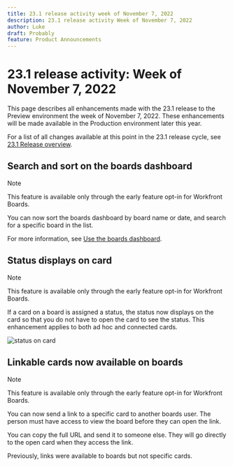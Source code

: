 ```yaml
---
title: 23.1 release activity week of November 7, 2022
description: 23.1 release activity Week of November 7, 2022
author: Luke
draft: Probably
feature: Product Announcements
---
```

# 23.1 release activity: Week of November 7, 2022

This page describes all enhancements made with the 23.1 release to the Preview environment the week of November 7, 2022. These enhancements will be made available in the Production environment later this year.

For a list of all changes available at this point in the 23.1 release cycle, see [23.1 Release overview](/help/quicksilver/product-announcements/product-releases/23.1-release-activity/23-1-release-overview.md).

## Search and sort on the boards dashboard

>[!NOTE]
>
>This feature is available only through the early feature opt-in for Workfront Boards.

You can now sort the boards dashboard by board name or date, and search for a specific board in the list.

For more information, see [Use the boards dashboard](/help/quicksilver/agile/get-started-with-boards/use-boards-page.md).

## Status displays on card

>[!NOTE]
>
>This feature is available only through the early feature opt-in for Workfront Boards.

If a card on a board is assigned a status, the status now displays on the card so that you do not have to open the card to see the status. This enhancement applies to both ad hoc and connected cards.

<!--
For more information, see [Use connected cards on boards](/help/quicksilver/agile/get-started-with-boards/connected-cards.md) and [Add an ad hoc card to a board](/help/quicksilver/agile/get-started-with-boards/add-card-to-board.md).
-->

![status on card](assets/boards-connected-card-details-110922.png)

## Linkable cards now available on boards

>[!NOTE]
>
>This feature is available only through the early feature opt-in for Workfront Boards.

You can now send a link to a specific card to another boards user. The person must have access to view the board before they can open the link.

<!--
When you open a card on a board, the browser URL looks like this: 
https://<Workfront-URL>/boards/<board-id>/card/<card-id>. 
--> 

You can copy the full URL and send it to someone else. They will go directly to the open card when they access the link.

Previously, links were available to boards but not specific cards.

<!--
For information on cards, see [Add an ad hoc card to a board](/help/quicksilver/agile/get-started-with-boards/add-card-to-board.md) and [Use connected cards on boards](/help/quicksilver/agile/get-started-with-boards/connected-cards.md).
-->
